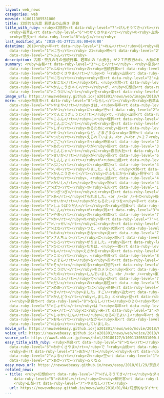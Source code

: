 ```yaml
---
layout: web_news
categories: web
newsid: k10011305531000
title: 幻想的な光景 若草山の山焼き 奈良
title_with_ruby: <ruby>幻想的<rt data-ruby-level="7">げんそうてき</rt></ruby>な<ruby>光景<rt data-ruby-level="4">こうけい</rt></ruby>
  <ruby>若草山<rt data-ruby-level="6">わかくさやま</rt></ruby>の<ruby>山焼<rt data-ruby-level="4">やまや</rt></ruby>き
  <ruby>奈良<rt data-ruby-level="8">なら</rt></ruby>
last_modified_at: '2018-01-27T21:05:00+09:00'
datetime: 2018<ruby>年<rt data-ruby-level="1">ねん</rt></ruby>01<ruby>月<rt data-ruby-level="1">がつ</rt></ruby>27<ruby>日<rt
  data-ruby-level="1">にち</rt></ruby> 21<ruby>時<rt data-ruby-level="2">じ</rt></ruby>05<ruby>分<rt
  data-ruby-level="2">ふん</rt></ruby>
description: 古都・奈良の冬の伝統行事、若草山の「山焼き」が２７日夜行われ、大勢の観光客が、幻想的な光景を楽しみました。
summary: <ruby>古都<rt data-ruby-level="3">こと</rt></ruby>・<ruby>奈良<rt data-ruby-level="8">なら</rt></ruby>の<ruby>冬<rt
  data-ruby-level="2">ふゆ</rt></ruby>の<ruby>伝統行事<rt data-ruby-level="5">でんとうぎょうじ</rt></ruby>、<ruby>若草山<rt
  data-ruby-level="6">わかくさやま</rt></ruby>の「<ruby>山焼<rt data-ruby-level="4">やまや</rt></ruby>き」が２７<ruby>日<rt
  data-ruby-level="1">にち</rt></ruby><ruby>夜<rt data-ruby-level="2">よる</rt></ruby><ruby>行<rt
  data-ruby-level="2">おこな</rt></ruby>われ、<ruby>大勢<rt data-ruby-level="5">おおぜい</rt></ruby>の<ruby>観光客<rt
  data-ruby-level="4">かんこうきゃく</rt></ruby>が、<ruby>幻想的<rt data-ruby-level="7">げんそうてき</rt></ruby>な<ruby>光景<rt
  data-ruby-level="4">こうけい</rt></ruby>を<ruby>楽<rt data-ruby-level="2">たの</rt></ruby>しみました。
image_url: https://newswebeasy.github.io/ja201801/news/web/image/2018/01/27/K10011305531_1801272310_1801272334_01_03.jpg
more: <ruby>奈良市<rt data-ruby-level="8">ならし</rt></ruby>の<ruby>若草山<rt data-ruby-level="6">わかくさやま</rt></ruby>の<ruby>山焼<rt
  data-ruby-level="4">やまや</rt></ruby>きは、<ruby>毎年<rt data-ruby-level="2">まいとし</rt></ruby>１<ruby>月<rt
  data-ruby-level="1">がつ</rt></ruby>に<ruby>行<rt data-ruby-level="2">おこな</rt></ruby>われる<ruby>伝統行事<rt
  data-ruby-level="5">でんとうぎょうじ</rt></ruby>で、<ruby>山頂<rt data-ruby-level="6">さんちょう</rt></ruby>の<ruby>古墳<rt
  data-ruby-level="7">こふん</rt></ruby>に<ruby>埋葬<rt data-ruby-level="7">まいそう</rt></ruby>された<ruby>人物<rt
  data-ruby-level="3">じんぶつ</rt></ruby>の<ruby>霊<rt data-ruby-level="7">れい</rt></ruby>を<ruby>鎮<rt
  data-ruby-level="7">しず</rt></ruby>めるために<ruby>始<rt data-ruby-level="3">はじ</rt></ruby>まったとする<ruby>説<rt
  data-ruby-level="4">せつ</rt></ruby>など、さまざまな<ruby>由来<rt data-ruby-level="3">ゆらい</rt></ruby>が<ruby>伝<rt
  data-ruby-level="4">つた</rt></ruby>えられています。<br /><br />２７<ruby>日<rt data-ruby-level="1">にち</rt></ruby>は、<ruby>午後<rt
  data-ruby-level="2">ごご</rt></ruby>５<ruby>時半<rt data-ruby-level="2">じはん</rt></ruby>をすぎて<ruby>辺<rt
  data-ruby-level="4">あた</rt></ruby>りが<ruby>暗<rt data-ruby-level="3">くら</rt></ruby>くなると、ふもとの<ruby>神社<rt
  data-ruby-level="3">じんじゃ</rt></ruby>に<ruby>春日大社<rt data-ruby-level="8">かすがたいしゃ</rt></ruby>から<ruby>聖火<rt
  data-ruby-level="6">せいか</rt></ruby>が<ruby>届<rt data-ruby-level="6">とど</rt></ruby>けられ、<ruby>神職<rt
  data-ruby-level="5">しんしょく</rt></ruby>が<ruby>山焼<rt data-ruby-level="4">やまや</rt></ruby>きの<ruby>無事<rt
  data-ruby-level="4">ぶじ</rt></ruby>と<ruby>成功<rt data-ruby-level="4">せいこう</rt></ruby>を<ruby>祈<rt
  data-ruby-level="7">いの</rt></ruby>りました。そして、<ruby>大勢<rt data-ruby-level="5">おおぜい</rt></ruby>の<ruby>観光客<rt
  data-ruby-level="4">かんこうきゃく</rt></ruby>がふもとから<ruby>見守<rt data-ruby-level="3">みまも</rt></ruby>る<ruby>中<rt
  data-ruby-level="3">なか</rt></ruby>、<ruby>山焼<rt data-ruby-level="4">やまや</rt></ruby>きの<ruby>開始<rt
  data-ruby-level="3">かいし</rt></ruby>を<ruby>祝<rt data-ruby-level="4">いわ</rt></ruby>って、およそ６００<ruby>発<rt
  data-ruby-level="3">ぱつ</rt></ruby>の<ruby>花火<rt data-ruby-level="1">はなび</rt></ruby>が<ruby>次々<rt
  data-ruby-level="3">つぎつぎ</rt></ruby>と<ruby>打<rt data-ruby-level="3">う</rt></ruby>ち<ruby>上<rt
  data-ruby-level="3">あ</rt></ruby>げられました。<br /><br />その<ruby>後<rt data-ruby-level="2">ご</rt></ruby>、<ruby>聖火<rt
  data-ruby-level="6">せいか</rt></ruby>がともるたいまつを<ruby>手<rt data-ruby-level="1">て</rt></ruby>にした<ruby>消防団<rt
  data-ruby-level="5">しょうぼうだん</rt></ruby>の<ruby>団員<rt data-ruby-level="5">だんいん</rt></ruby>３００<ruby>人<rt
  data-ruby-level="1">にん</rt></ruby>が<ruby>列<rt data-ruby-level="3">れつ</rt></ruby>になり<ruby>山<rt
  data-ruby-level="1">やま</rt></ruby>の<ruby>斜面<rt data-ruby-level="7">しゃめん</rt></ruby>の<ruby>枯<rt
  data-ruby-level="7">か</rt></ruby>れ<ruby>草<rt data-ruby-level="7">くさ</rt></ruby>に<ruby>一斉<rt
  data-ruby-level="7">いっせい</rt></ruby>に<ruby>火<rt data-ruby-level="1">ひ</rt></ruby>を<ruby>放<rt
  data-ruby-level="3">はな</rt></ruby>つと、<ruby>次第<rt data-ruby-level="7">しだい</rt></ruby>に<ruby>大<rt
  data-ruby-level="1">おお</rt></ruby>きな<ruby>炎<rt data-ruby-level="7">ほのお</rt></ruby>となって<ruby>山頂<rt
  data-ruby-level="6">さんちょう</rt></ruby>に<ruby>向<rt data-ruby-level="3">む</rt></ruby>かって<ruby>広<rt
  data-ruby-level="2">ひろ</rt></ruby>がりました。<ruby>訪<rt data-ruby-level="7">おとず</rt></ruby>れた<ruby>人<rt
  data-ruby-level="1">ひと</rt></ruby>たちは、<ruby>一面<rt data-ruby-level="3">いちめん</rt></ruby>に<ruby>燃<rt
  data-ruby-level="5">も</rt></ruby>えさかる<ruby>炎<rt data-ruby-level="7">ほのお</rt></ruby>が<ruby>古都<rt
  data-ruby-level="3">こと</rt></ruby>、<ruby>奈良<rt data-ruby-level="8">なら</rt></ruby>の<ruby>夜空<rt
  data-ruby-level="2">よぞら</rt></ruby>を<ruby>赤々<rt data-ruby-level="1">あかあか</rt></ruby>と<ruby>染<rt
  data-ruby-level="6">そ</rt></ruby>める<ruby>幻想的<rt data-ruby-level="7">げんそうてき</rt></ruby>な<ruby>光景<rt
  data-ruby-level="4">こうけい</rt></ruby>をカメラに<ruby>収<rt data-ruby-level="6">おさ</rt></ruby>めるなどして<ruby>楽<rt
  data-ruby-level="2">たの</rt></ruby>しんでいました。<br /><br /><ruby>東京<rt data-ruby-level="2">とうきょう</rt></ruby>から<ruby>夫婦<rt
  data-ruby-level="7">ふうふ</rt></ruby>で<ruby>訪<rt data-ruby-level="7">おとず</rt></ruby>れたという５０<ruby>代<rt
  data-ruby-level="3">だい</rt></ruby>の<ruby>男性<rt data-ruby-level="5">だんせい</rt></ruby>は「これを<ruby>目当<rt
  data-ruby-level="2">めあ</rt></ruby>てに<ruby>奈良<rt data-ruby-level="8">なら</rt></ruby>に<ruby>来<rt
  data-ruby-level="2">き</rt></ruby>ました。すごい<ruby>迫力<rt data-ruby-level="7">はくりょく</rt></ruby>で<ruby>感動<rt
  data-ruby-level="3">かんどう</rt></ruby>しました」と<ruby>話<rt data-ruby-level="2">はな</rt></ruby>していました。<br
  /><ruby>奈良市<rt data-ruby-level="8">ならし</rt></ruby>の２０<ruby>代<rt data-ruby-level="3">だい</rt></ruby>の<ruby>女性<rt
  data-ruby-level="5">じょせい</rt></ruby>は「<ruby>毎年<rt data-ruby-level="2">まいとし</rt></ruby><ruby>見<rt
  data-ruby-level="2">み</rt></ruby>に<ruby>来<rt data-ruby-level="2">き</rt></ruby>ています。ことしは<ruby>社会人<rt
  data-ruby-level="2">しゃかいじん</rt></ruby>になるのでよい１<ruby>年<rt data-ruby-level="1">ねん</rt></ruby>にしたいと<ruby>思<rt
  data-ruby-level="2">おも</rt></ruby>いながら<ruby>見<rt data-ruby-level="1">み</rt></ruby>ていました」と<ruby>話<rt
  data-ruby-level="2">はな</rt></ruby>していました。
movie_url: https://newswebeasy.github.io/ja201801/news/web/movie/2018/01/27/k10011305531_201801272310_201801272334.mp4
voice_url: https://newswebeasy.github.io/ja201801/news/web/voice/2018/01/27/k10011305531_201801272310_201801272334.mp3
source_url: https://www3.nhk.or.jp/news/html/20180127/k10011305531000.html
easy_title_with_ruby: <ruby>奈良<rt data-ruby-level="8">なら</rt></ruby>の<ruby>若草山<rt
  data-ruby-level="6">わかくさやま</rt></ruby>で「<ruby>山焼<rt data-ruby-level="4">やまや</rt></ruby>き」
  <ruby>赤<rt data-ruby-level="1">あか</rt></ruby>い<ruby>火<rt data-ruby-level="1">ひ</rt></ruby>で<ruby>夜<rt
  data-ruby-level="2">よる</rt></ruby>の<ruby>空<rt data-ruby-level="1">そら</rt></ruby>が<ruby>明<rt
  data-ruby-level="2">あか</rt></ruby>るくなる
easy_news_url: https://newswebeasy.github.io/news/easy/2018/01/29/奈良の若草山で山焼き-赤い火で夜の空が明るくなる
related_news:
- title: <ruby>幻想的<rt data-ruby-level="7">げんそうてき</rt></ruby>なダイヤモンド<ruby>富士<rt data-ruby-level="5">ふじ</rt></ruby>に<ruby>大勢<rt
    data-ruby-level="5">おおぜい</rt></ruby>の<ruby>観光客<rt data-ruby-level="4">かんこうきゃく</rt></ruby>
    <ruby>山梨<rt data-ruby-level="7">やまなし</rt></ruby>
  url: https://newswebeasy.github.io/news/web/2018/01/04/幻想的なダイヤモンド富士に大勢の観光客-山梨
...
```

